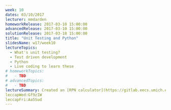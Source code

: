 ```yaml
---
week: 10
dates: 03/10/2017
lecturer: mmdarden
homeworkRelease: 2017-03-10 15:00:00
advancedRelease: 2017-03-10 15:00:00
solutionRelease: 2017-03-18 15:00:00
title: "Unit Testing and Python"
slidesName: w17/week10
lectureTopics:
  - What's unit testing?
  - Test driven development
  - Python
  - Live coding to learn these
# homeworkTopics:
#   - TBD
# advancedTopics:
#   - TBD
lectureSummary: Created an [RPN calculator](https://gitlab.eecs.umich.edu/mmdarden/c4cs-w17-rpn) in Python.
leccapWed:Gf9zIW
leccapFri:Aa5Sud
---
```

